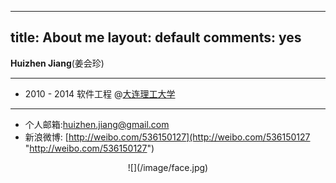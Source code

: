 
---
title: About me
layout: default
comments: yes
---
  
**Huizhen Jiang**(姜会珍)

---
- 2010 - 2014 软件工程 @[大连理工大学](http://www.dlut.edu.cn/)   


----
- 个人邮箱:[huizhen.jiang@gmail.com](huizhen.jiang@gmail.com "huizhen.jiang@gmail.com")   
- 新浪微博: [http://weibo.com/536150127](http://weibo.com/536150127 "http://weibo.com/536150127")  

<center>![](/image/face.jpg)</center>